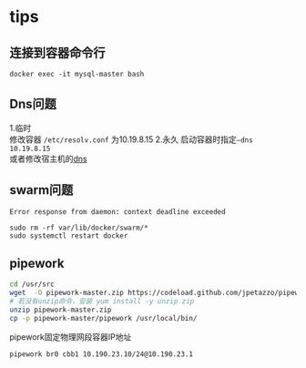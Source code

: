# tips
## 连接到容器命令行
```shell
docker exec -it mysql-master bash
```
## Dns问题

1.临时  
 修改容器 `/etc/resolv.conf`  为10.19.8.15
2.永久
启动容器时指定`–dns  10.19.8.15`  
或者修改宿主机的[dns](network-config)

## swarm问题
```
Error response from daemon: context deadline exceeded
```
```
sudo rm -rf var/lib/docker/swarm/*
sudo systemctl restart docker
```
## pipework
```bash
cd /usr/src
wget  -O pipework-master.zip https://codeload.github.com/jpetazzo/pipework/zip/master
# 若没有unzip命令，安装 yum install -y unzip zip
unzip pipework-master.zip 
cp -p pipework-master/pipework /usr/local/bin/
```
pipework固定物理网段容器IP地址
```bash
pipework br0 cbb1 10.190.23.10/24@10.190.23.1
```